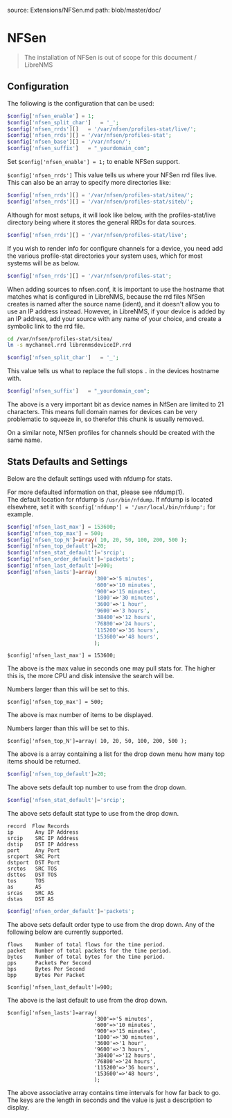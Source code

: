 source: Extensions/NFSen.md
path: blob/master/doc/

# NFSen

> The installation of NFSen is out of scope for this document / LibreNMS

## Configuration

The following is the configuration that can be used:

```php
$config['nfsen_enable'] = 1;
$config['nfsen_split_char']   = '_';
$config['nfsen_rrds'][]   = '/var/nfsen/profiles-stat/live/';
$config['nfsen_rrds'][] = '/var/nfsen/profiles-stat';
$config['nfsen_base'][] = '/var/nfsen/';
$config['nfsen_suffix']   = "_yourdomain_com";
```

Set `$config['nfsen_enable'] = 1;` to enable NFSen support.

`$config['nfsen_rrds']` This value tells us where your NFSen rrd files
live. This can also be an array to specify more directories like:

```php
$config['nfsen_rrds'][] = '/var/nfsen/profiles-stat/sitea/';
$config['nfsen_rrds'][] = '/var/nfsen/profiles-stat/siteb/';
```

Although for most setups, it will look like below, with the
profiles-stat/live directory being where it stores the general RRDs
for data sources.

```php
$config['nfsen_rrds'][] = '/var/nfsen/profiles-stat/live';
```

If you wish to render info for configure channels for a device, you
need add the various profile-stat directories your system uses, which
for most systems will be as below.

```php
$config['nfsen_rrds'][] = '/var/nfsen/profiles-stat';
```

When adding sources to nfsen.conf, it is important to use the hostname
that matches what is configured in LibreNMS, because the rrd files
NfSen creates is named after the source name (ident), and it doesn't
allow you to use an IP address instead. However, in LibreNMS, if your
device is added by an IP address, add your source with any name of
your choice, and create a symbolic link to the rrd file.

```bash
cd /var/nfsen/profiles-stat/sitea/
ln -s mychannel.rrd librenmsdeviceIP.rrd
```

```php
$config['nfsen_split_char']   = '_';
```

This value tells us what to replace the full stops `.` in the devices
hostname with.

```php
$config['nfsen_suffix']   = "_yourdomain_com";
```

The above is a very important bit as device names in NfSen are limited
to 21 characters. This means full domain names for devices can be very
problematic to squeeze in, so therefor this chunk is usually removed.

On a similar note, NfSen profiles for channels should be created with
the same name.

## Stats Defaults and Settings

Below are the default settings used with nfdump for stats.

For more defaulted information on that, please see nfdump(1).  
The default location for nfdump is `/usr/bin/nfdump`. If nfdump
is located elsewhere, set it with
`$config['nfdump'] = '/usr/local/bin/nfdump';` for example.


```php
$config['nfsen_last_max'] = 153600;
$config['nfsen_top_max'] = 500;
$config['nfsen_top_N']=array( 10, 20, 50, 100, 200, 500 );
$config['nfsen_top_default']=20;
$config['nfsen_stat_default']='srcip';
$config['nfsen_order_default']='packets';
$config['nfsen_last_default']=900;
$config['nfsen_lasts']=array(
                            '300'=>'5 minutes',
                            '600'=>'10 minutes',
                            '900'=>'15 minutes',
                            '1800'=>'30 minutes',
                            '3600'=>'1 hour',
                            '9600'=>'3 hours',
                            '38400'=>'12 hours',
                            '76800'=>'24 hours',
                            '115200'=>'36 hours',
                            '153600'=>'48 hours',
                            );
```

```
$config['nfsen_last_max'] = 153600;
```

The above is the max value in seconds one may pull stats for. The
higher this is, the more CPU and disk intensive the search will be.

Numbers larger than this will be set to this.

```
$config['nfsen_top_max'] = 500;
```

The above is max number of items to be displayed.

Numbers larger than this will be set to this.

```
$config['nfsen_top_N']=array( 10, 20, 50, 100, 200, 500 );
```

The above is a array containing a list for the drop down menu how many
top items should be returned.

```php
$config['nfsen_top_default']=20;
```

The above sets default top number to use from the drop down.

```php
$config['nfsen_stat_default']='srcip';
```

The above sets default stat type to use from the drop down.

```
record  Flow Records
ip       Any IP Address
srcip    SRC IP Address
dstip    DST IP Address
port     Any Port
srcport  SRC Port
dstport  DST Port
srctos   SRC TOS
dsttos   DST TOS
tos      TOS
as       AS
srcas    SRC AS
dstas    DST AS
```

```php
$config['nfsen_order_default']='packets';
```

The above sets default order type to use from the drop down. Any of
the following below are currently supported.

```
flows    Number of total flows for the time period.
packet   Number of total packets for the time period.
bytes    Number of total bytes for the time period.
pps      Packets Per Second
bps      Bytes Per Second
bpp      Bytes Per Packet
```

```
$config['nfsen_last_default']=900;
```

The above is the last default to use from the drop down.

```
$config['nfsen_lasts']=array(
                            '300'=>'5 minutes',
                            '600'=>'10 minutes',
                            '900'=>'15 minutes',
                            '1800'=>'30 minutes',
                            '3600'=>'1 hour',
                            '9600'=>'3 hours',
                            '38400'=>'12 hours',
                            '76800'=>'24 hours',
                            '115200'=>'36 hours',
                            '153600'=>'48 hours',
                            );
```

The above associative array contains time intervals for how
far back to go. The keys are the length in seconds and the
value is just a description to display.

